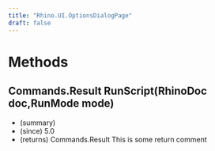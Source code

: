 ```yaml
---
title: "Rhino.UI.OptionsDialogPage"
draft: false
---
```


# Methods
## Commands.Result RunScript(RhinoDoc doc,RunMode mode)
- (summary) 
- (since) 5.0
- (returns) Commands.Result This is some return comment

